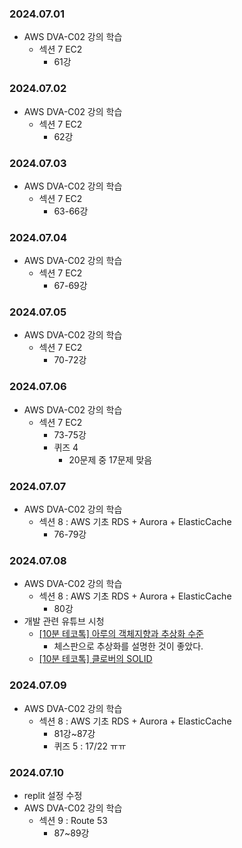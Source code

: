 ### 2024.07.01
- AWS DVA-C02 강의 학습
  - 섹션 7 EC2
    - 61강

### 2024.07.02
- AWS DVA-C02 강의 학습
  - 섹션 7 EC2
    - 62강

### 2024.07.03
- AWS DVA-C02 강의 학습
  - 섹션 7 EC2
    - 63-66강

### 2024.07.04
- AWS DVA-C02 강의 학습
  - 섹션 7 EC2
    - 67-69강

### 2024.07.05
- AWS DVA-C02 강의 학습
  - 섹션 7 EC2
    - 70-72강

### 2024.07.06
- AWS DVA-C02 강의 학습
  - 섹션 7 EC2
    - 73-75강
    - 퀴즈 4
      - 20문제 중 17문제 맞음

### 2024.07.07
- AWS DVA-C02 강의 학습
  - 섹션 8 : AWS 기초 RDS + Aurora + ElasticCache
    - 76-79강

### 2024.07.08
- AWS DVA-C02 강의 학습
  - 섹션 8 : AWS 기초 RDS + Aurora + ElasticCache
    - 80강
- 개발 관련 유튜브 시청
  - [[10분 테코톡] 아루의 객체지향과 추상화 수준](https://youtu.be/1VwRtsLDiyM?si=gcJAbBPL07v8bLlJ)
    - 체스판으로 추상화를 설명한 것이 좋았다.
  - [[10분 테코톡] 클로버의 SOLID](https://youtu.be/7c0tqHLfxlE?si=sXjnLmkqcZRWNIYd)

### 2024.07.09
- AWS DVA-C02 강의 학습
  - 섹션 8 : AWS 기초 RDS + Aurora + ElasticCache
    - 81강~87강
    - 퀴즈 5 : 17/22 ㅠㅠ

### 2024.07.10
- replit 설정 수정
- AWS DVA-C02 강의 학습
  - 섹션 9 : Route 53
    - 87~89강
